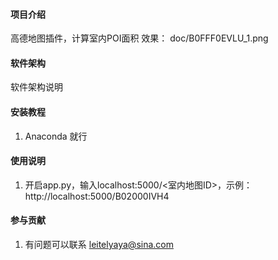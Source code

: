 #### 项目介绍
高德地图插件，计算室内POI面积
效果：
doc/B0FFF0EVLU_1.png

#### 软件架构
软件架构说明


#### 安装教程

1. Anaconda 就行

#### 使用说明

1. 开启app.py，输入localhost:5000/<室内地图ID>，示例：http://localhost:5000/B02000IVH4

#### 参与贡献

1. 有问题可以联系 leitelyaya@sina.com